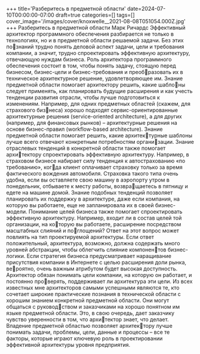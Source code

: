 +++
title='Разберитесь в предметной области'
date=2024-07-10T00:00:00-07:00
draft=true
categories=[]
tags=[]
cover_image='/images/cover/knoxwelle__2021-08-08T051054.000Z.jpg'
+++
Разберитесь 
в предметной области
Марк Ричардс
Эффективный архитектор программного обеспечения разбирается не только
в технологиях, но и в предметной области решаемой задачи. Без этих познаний трудно понять деловой аспект задачи, цели и требования компании,
а значит, трудно спроектировать эффективную архитектуру, отвечающую
нуждам бизнеса.
Роль архитектора программного обеспечения состоит в том, чтобы понять
задачу, стоящую перед бизнесом, бизнес-цели и бизнес-требования и преобразовать их в техническое архитектурное решение, удовлетворяющее им.
Знание предметной области помогает архитектору решить, какие шаблоны следует применять, как планировать будущие расширения и как учесть
тенденции развития отрасли, чтобы лучше подготовиться к изменениям.
Например, для одних предметных областей (скажем, для страхового бизнеса) хорошо подходят сервис-ориентированные архитектурные решения
(service-oriented architecture), а для других (например, для финансовых
рынков) – архитектурные решения на основе бизнес-правил (workflow-based
architecture). Знание предметной области помогает решить, какие архитектурные шаблоны лучше всего отвечают конкретным потребностям организации.
Знание отраслевых тенденций в конкретной области также помогает архитектору спроектировать эффективную архитектуру. Например, в страховом
бизнесе набирает силу тенденция к автострахованию «по требованию», когда клиент оплачивает страховку только за время фактического вождения
автомобиля. Страховка такого типа очень удобна, если вы оставляете свою
машину в аэропорту утром в понедельник, отбываете к месту работы, возвращаетесь в пятницу и едете на машине домой. Знание подобных тенденций
позволяет планировать их поддержку в архитектуре, даже если компания,
на которую вы работаете, еще не запланировала их в своей бизнес-модели.
Понимание целей бизнеса также помогает спроектировать эффективную
архитектуру. Например, входит ли в состав целей той организации, на которую вы работаете, расширение посредством масштабных слияний и поглощений? Ответ на этот вопрос может повлиять на тип проектируемой
архитектуры. Если ответ положительный, архитектура, возможно, должна
содержать много уровней абстракции, чтобы облегчить слияние компонентов бизнес-логики. Если стратегия бизнеса предусматривает наращивание
присутствия компании в Интернете с целью расширения доли рынка, вероятно, очень важным атрибутом будет высокая доступность. Архитектор
обязан понимать цели компании, на которую он работает, и постоянно проверять, поддерживает ли архитектура эти цели.
Из всех известных мне архитекторов самыми успешными являются те, кто
сочетает широкие практические познания в технической области с хорошим
знанием конкретной предметной области. Они могут общаться с руководством и заказчиками на хорошо понятном им языке предметной области.
Это, в свою очередь, дает заказчику чувство уверенности в том, что архитектор знает, что делает. Владение предметной областью позволяет архитектору лучше понимать задачи, проблемы, цели, данные и процессы – все те
факторы, которые играют ключевую роль в проектировании эффективной
архитектуры уровня предприятия.